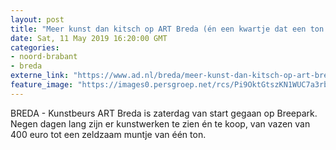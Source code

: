 ```yaml
---
layout: post
title: "Meer kunst dan kitsch op ART Breda (én een kwartje dat een ton waard is)"
date: Sat, 11 May 2019 16:20:00 GMT
categories: 
- noord-brabant 
- breda 
externe_link: "https://www.ad.nl/breda/meer-kunst-dan-kitsch-op-art-breda-en-een-kwartje-dat-een-ton-waard-is~a4a85db5/"
feature_image: "https://images0.persgroep.net/rcs/Pi9OktGtszKN1WUC7a3rb77QJcw/diocontent/147990190/_fitwidth/400/?appId=21791a8992982cd8da851550a453bd7f&quality=0.7"
---
```


BREDA - Kunstbeurs ART Breda is zaterdag van start gegaan op Breepark. Negen dagen lang zijn er kunstwerken te zien én te koop, van vazen van 400 euro tot een zeldzaam muntje van één ton.

